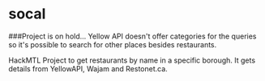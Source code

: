 socal
=====

###Project is on hold... Yellow API doesn't offer categories for the queries so it's possible to search for other places besides restaurants.

HackMTL Project to get restaurants by name in a specific borough.
It gets details from YellowAPI, Wajam and Restonet.ca.
